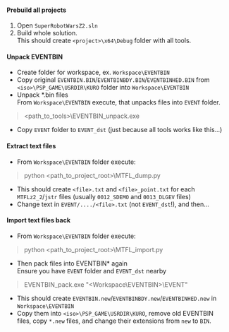 
#### Prebuild all projects  
1. Open `SuperRobotWarsZ2.sln`
1. Build whole solution.   
This should create `<project>\x64\Debug` folder with all tools.

#### Unpack EVENTBIN
- Create folder for workspace, ex. `Workspace\EVENTBIN`
- Copy original `EVENTBIN.BIN`/`EVENTBINBDY.BIN`/`EVENTBINHED.BIN` from `<iso>\PSP_GAME\USRDIR\KURO` folder into `Workspace\EVENTBIN`
- Unpack *.bin files  
From `Workspace\EVENTBIN` execute, that unpacks files into `EVENT` folder.
> <path_to_tools>\EVENTBIN_unpack.exe  
- Copy `EVENT` folder to `EVENT_dst` (just because all tools works like this...)

#### Extract text files
- From `Workspace\EVENTBIN` folder execute:  
> python <path_to_project_root>\MTFL_dump.py
- This should create `<file>.txt` and `<file>_point.txt` for each `MTFLz2_2`/`jstr` files (usually `0012_SDEMO` and `0013_DLGEV` files)
- Change text in `EVENT/..../<file>.txt` (not `EVENT_dst`!), and then...

#### Import text files back
- From `Workspace\EVENTBIN` folder execute:  
> python <path_to_project_root>\MTFL_import.py
- Then pack files into EVENTBIN\* again  
Ensure you have `EVENT` folder and `EVENT_dst` nearby
> EVENTBIN_pack.exe "<Workspace\EVENTBIN>\EVENT"
- This should create `EVENTBIN.new`/`EVENTBINBDY.new`/`EVENTBINHED.new` in `Workspace\EVENTBIN`
- Copy them into `<iso>\PSP_GAME\USRDIR\KURO`, remove old EVENTBIN files, copy `*.new` files, and change their extensions from `new` to `BIN`.